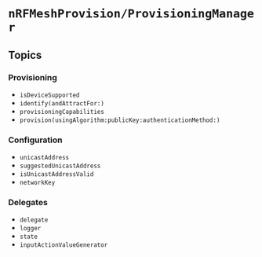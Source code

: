 # ``nRFMeshProvision/ProvisioningManager``

## Topics

### Provisioning

- ``isDeviceSupported``
- ``identify(andAttractFor:)``
- ``provisioningCapabilities``
- ``provision(usingAlgorithm:publicKey:authenticationMethod:)``

### Configuration

- ``unicastAddress``
- ``suggestedUnicastAddress``
- ``isUnicastAddressValid``
- ``networkKey``

### Delegates

- ``delegate``
- ``logger``
- ``state``
- ``inputActionValueGenerator``
